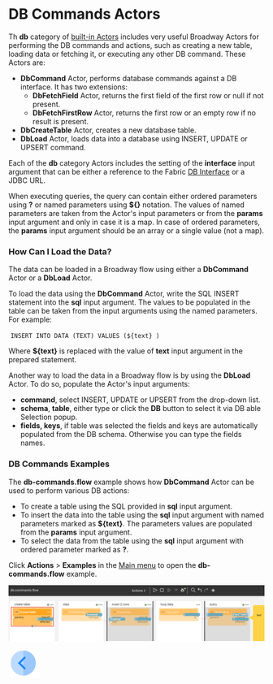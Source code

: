 # DB Commands Actors 

Th **db** category of [built-in Actors](../04_built_in_actor_types.md) includes very useful Broadway Actors for performing the DB commands and actions, such as creating a new table, loading data or fetching it, or executing any other DB command. These Actors are:

- **DbCommand** Actor, performs database commands against a DB interface. It has two extensions: 
  - **DbFetchField** Actor, returns the first field of the first row or null if not present.
  - **DbFetchFirstRow** Actor, returns the first row or an empty row if no result is present.
- **DbCreateTable** Actor, creates a new database table.
- **DbLoad** Actor, loads data into a database using INSERT, UPDATE or UPSERT command.

Each of the **db** category Actors includes the setting of the **interface** input argument that can be either a reference to the Fabric [DB Interface](/articles/05_DB_interfaces/03_DB_interfaces_overview.md) or a JDBC URL. 

When executing queries, the query can contain either ordered parameters using **?** or named parameters using **${}** notation. The values of named parameters are taken from the Actor's input parameters or from the **params** input argument and only in case it is a map. In case of ordered parameters, the **params** input argument should be an array or a single value (not a map).

### How Can I Load the Data?

The data can be loaded in a Broadway flow using either a **DbCommand** Actor or a **DbLoad** Actor.

To load the data using the **DbCommand** Actor, write the SQL INSERT statement into the **sql** input argument. The values to be populated in the table can be taken from the input arguments using the named parameters. For example:

​	`INSERT INTO DATA (TEXT) VALUES (${text} )`

Where **${text}** is replaced with the value of **text** input argument in the prepared statement.

Another way to load the data in a Broadway flow is by using the **DbLoad** Actor. To do so, populate the Actor's input arguments:

* **command**, select INSERT, UPDATE or UPSERT from the drop-down list.
* **schema**, **table**, either type or click the **DB** button to select it via DB able Selection popup. 
* **fields, keys**, if table was selected the fields and keys are automatically populated from the DB schema. Otherwise you can type the fields names.

### DB Commands Examples

The **db-commands.flow** example shows how **DbCommand** Actor can be used to perform various DB actions:

* To create a table using the SQL provided in **sql** input argument.
* To insert the data into the table using the **sql** input argument with named parameters marked as **${text}**. The parameters values are populated from the **params** input argument.
* To select the data from the table using the **sql** input argument with ordered parameter marked as **?**. 

Click **Actions** > **Examples** in the [Main menu](../18_broadway_flow_window.md#main-menu) to open the **db-commands.flow** example. 

![image](../images/99_actors_05_1.PNG)





[![Previous](/articles/images/Previous.png)](04_queue_actors.md)